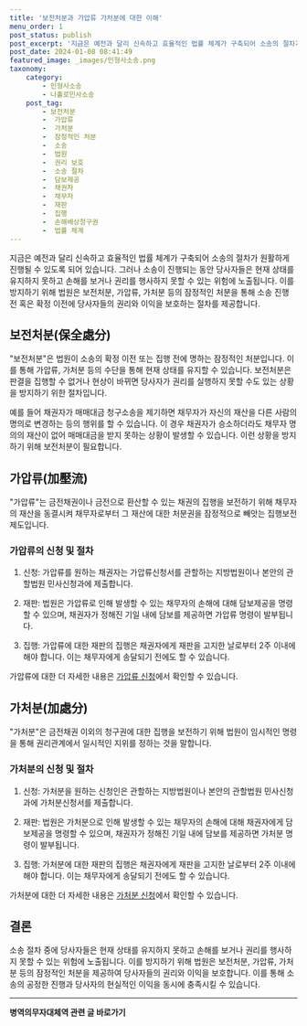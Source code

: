 ```yaml
---
title: '보전처분과 가압류 가처분에 대한 이해'
menu_order: 1
post_status: publish
post_excerpt: '지금은 예전과 달리 신속하고 효율적인 법률 체계가 구축되어 소송의 절차가 원활하게 진행될 수 있도록 되어 있습니다. 그러나 소송이 진행되는 동안 당사자들은 현재 상태를 유지하지 못하고 손해를 보거나 권리를 행사하지 못할 수 있는 위험에 노출됩니다. 이를 방지하기 위해 법원은 보전처분, 가압류, 가처분 등의 잠정적인 처분을 통해 소송 진행 전 혹은 확정 이전에 당사자들의 권리와 이익을 보호하는 절차를 제공합니다.'
post_date: 2024-01-08 08:41:49
featured_image: _images/민형사소송.png
taxonomy:
    category:
        - 민형사소송
        - 나홀로민사소송
    post_tag:
        - 보전처분
        -  가압류
        -  가처분
        -  잠정적인 처분
        -  소송
        -  법원
        -  권리 보호
        -  소송 절차
        -  담보제공
        -  채권자
        -  채무자
        -  재판
        -  집행
        -  손해배상청구권
        -  법률 체계
---
```



지금은 예전과 달리 신속하고 효율적인 법률 체계가 구축되어 소송의 절차가 원활하게 진행될 수 있도록 되어 있습니다. 그러나 소송이 진행되는 동안 당사자들은 현재 상태를 유지하지 못하고 손해를 보거나 권리를 행사하지 못할 수 있는 위험에 노출됩니다. 이를 방지하기 위해 법원은 보전처분, 가압류, 가처분 등의 잠정적인 처분을 통해 소송 진행 전 혹은 확정 이전에 당사자들의 권리와 이익을 보호하는 절차를 제공합니다.

## 보전처분(保全處分)

"보전처분"은 법원이 소송의 확정 이전 또는 집행 전에 명하는 잠정적인 처분입니다. 이를 통해 가압류, 가처분 등의 수단을 통해 현재 상태를 유지할 수 있습니다. 보전처분은 판결을 집행할 수 없거나 현상이 바뀌면 당사자가 권리를 실행하지 못할 수도 있는 상황을 방지하기 위한 절차입니다.

예를 들어 채권자가 매매대금 청구소송을 제기하면 채무자가 자신의 재산을 다른 사람의 명의로 변경하는 등의 행위를 할 수 있습니다. 이 경우 채권자가 승소하더라도 채무자 명의의 재산이 없어 매매대금을 받지 못하는 상황이 발생할 수 있습니다. 이런 상황을 방지하기 위해 보전처분이 필요합니다.

## 가압류(加壓流)

"가압류"는 금전채권이나 금전으로 환산할 수 있는 채권의 집행을 보전하기 위해 채무자의 재산을 동결시켜 채무자로부터 그 재산에 대한 처분권을 잠정적으로 빼앗는 집행보전제도입니다.

### 가압류의 신청 및 절차

1. 신청: 가압류를 원하는 채권자는 가압류신청서를 관할하는 지방법원이나 본안의 관할법원 민사신청과에 제출합니다.

2. 재판: 법원은 가압류로 인해 발생할 수 있는 채무자의 손해에 대해 담보제공을 명령할 수 있으며, 채권자가 정해진 기일 내에 담보를 제공하면 가압류 명령이 발부됩니다.

3. 집행: 가압류에 대한 재판의 집행은 채권자에게 재판을 고지한 날로부터 2주 이내에 해야 합니다. 이는 채무자에게 송달되기 전에도 할 수 있습니다.

가압류에 대한 더 자세한 내용은 [가압류 신청](링크)에서 확인할 수 있습니다.

## 가처분(加處分)

"가처분"은 금전채권 이외의 청구권에 대한 집행을 보전하기 위해 법원이 임시적인 명령을 통해 권리관계에서 일시적인 지위를 정하는 것을 말합니다.

### 가처분의 신청 및 절차

1. 신청: 가처분을 원하는 신청인은 관할하는 지방법원이나 본안의 관할법원 민사신청과에 가처분신청서를 제출합니다.

2. 재판: 법원은 가처분으로 인해 발생할 수 있는 채무자의 손해에 대해 채권자에게 담보제공을 명령할 수 있으며, 채권자가 정해진 기일 내에 담보를 제공하면 가처분 명령이 발부됩니다.

3. 집행: 가처분에 대한 재판의 집행은 채권자에게 재판을 고지한 날로부터 2주 이내에 해야 합니다. 이는 채무자에게 송달되기 전에도 할 수 있습니다.

가처분에 대한 더 자세한 내용은 [가처분 신청](링크)에서 확인할 수 있습니다.

## 결론

소송 절차 중에 당사자들은 현재 상태를 유지하지 못하고 손해를 보거나 권리를 행사하지 못할 수 있는 위험에 노출됩니다. 이를 방지하기 위해 법원은 보전처분, 가압류, 가처분 등의 잠정적인 처분을 제공하여 당사자들의 권리와 이익을 보호합니다. 이를 통해 소송의 공정한 진행과 당사자의 현실적인 이익을 동시에 충족시킬 수 있습니다.
<!-- wp:separator -->
<hr class="wp-block-separator has-alpha-channel-opacity"/>
<!-- /wp:separator -->

<!-- wp:group {"backgroundColor":"base","layout":{"type":"constrained"}} -->
<div class="wp-block-group has-base-background-color has-background"><!-- wp:paragraph {"align":"center","fontSize":"medium"} -->
<p class="has-text-align-center has-large-font-size"><strong>병역의무자대체역 관련 글 바로가기</strong></p>
<!-- /wp:paragraph -->


<!-- wp:latest-posts
{"categories":[{"id":7660,"count":19,"description":"","link":"https://uknowlaw.com/category/%eb%b3%91%ec%97%ad%ec%9d%98%eb%ac%b4%ec%9e%90%eb%8c%80%ec%b2%b4%ec%97%ad/","name":"병역의무자대체역","slug":"병역의무자대체역","taxonomy":"category","parent":0,"meta":[],"_links":{"self":[{"href":"https://uknowlaw.com/wp-json/wp/v2/categories/7660"}],"collection":[{"href":"https://uknowlaw.com/wp-json/wp/v2/categories"}],"about":[{"href":"https://uknowlaw.com/wp-json/wp/v2/taxonomies/category"}],"wp:post_type":[{"href":"https://uknowlaw.com/wp-json/wp/v2/posts?categories=7660"}],"curies":[{"name":"wp","href":"https://api.w.org/{rel}","templated":true}]}}],"postsToShow":100,"excerptLength":28,"postLayout":"grid","columns":2,"featuredImageAlign":"left","featuredImageSizeSlug":"large","fontSize":"small"} /--></div>
<!-- /wp:group -->